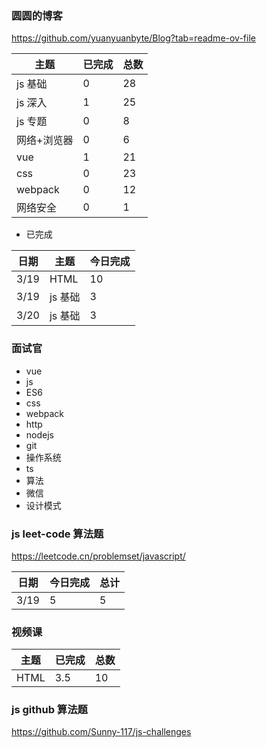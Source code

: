 ### 圆圆的博客

https://github.com/yuanyuanbyte/Blog?tab=readme-ov-file

| 主题        | 已完成 | 总数 |
| ----------- | ------ | ---- |
| js 基础     | 0      | 28   |
| js 深入     | 1      | 25   |
| js 专题     | 0      | 8    |
| 网络+浏览器 | 0      | 6    |
| vue         | 1      | 21   |
| css         | 0      | 23   |
| webpack     | 0      | 12   |
| 网络安全    | 0      | 1    |

- 已完成

| 日期 | 主题    | 今日完成 |
| ---- | ------- | -------- |
| 3/19 | HTML    | 10       |
| 3/19 | js 基础 | 3        |
| 3/20 | js 基础 | 3        |

### 面试官

- vue
- js
- ES6
- css
- webpack
- http
- nodejs
- git
- 操作系统
- ts
- 算法
- 微信
- 设计模式

### js leet-code 算法题

https://leetcode.cn/problemset/javascript/

| 日期 | 今日完成 | 总计 |
| ---- | -------- | ---- |
| 3/19 | 5        | 5    |

### 视频课

| 主题 | 已完成 | 总数 |
| ---- | ------ | ---- |
| HTML | 3.5    | 10   |

### js github 算法题

https://github.com/Sunny-117/js-challenges
